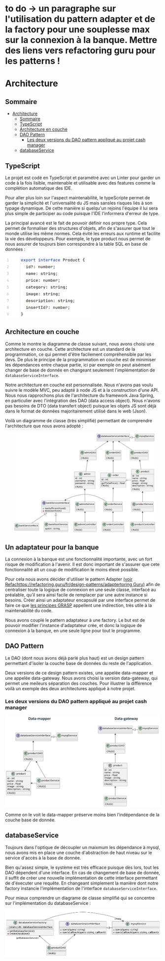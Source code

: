 # to do -> un paragraphe sur l'utilisation du pattern adapter et de la factory pour une souplesse max sur la connexion à la banque. Mettre des liens vers refactoring guru pour les patterns !

# Architecture

## Sommaire
<!-- TOC -->
* [Architecture](#architecture)
  * [Sommaire](#sommaire)
  * [TypeScript](#typescript)
  * [Architecture en couche](#architecture-en-couche)
  * [DAO Pattern](#dao-pattern)
    * [Les deux versions du DAO pattern appliqué au projet cash manager](#les-deux-versions-du-dao-pattern-appliqué-au-projet-cash-manager)
  * [databaseService](#databaseservice)
<!-- TOC -->

## TypeScript

Le projet est codé en TypeScript et paramétré avec un Linter pour garder un code à la fois lisible, maintenable et utilisable avec des features comme la complétion automatique des IDE.

Pour aller plus loin sur l'aspect maintenabilité, le typeScripte permet de garder la simplicité et l'universalité du JS mais sansles risques liés à son typage dynamique.
De cette manière si quelqu'un rejoins l'équipe il lui sera plus simple de participer au code puisque l'IDE l'informera d'erreur de type.

La principal avancé est le fait de pouvoir définir nos propre type. Cela permet de formaliser des structures d'objets, afin de s'assurer que tout le monde utilise les même normes. Cela évité les erreurs aux runtime et facilite la vie des développeurs.
Pour exemple, le type product nous permet de nous assurer de toujours bien correspondre à la table SQL en base de données :

![typage.png](img/typage.png)

## Architecture en couche

Comme le montre le diagramme de classe suivant, nous avons choisi une architecture en couche.
Cette architecture est un standard de la programmation, ce qui permet d'être facilement compréhensible par les devs.
De plus le principe de la programmation en couche est de minimiser les dépendances entre chaque partie, ici par exemple on peut aisément changer de base de donnée en changeant seulement l'implémentation de `databaseServiceInterface`.

Notre architecture en couche est personnalisée.
Nous n'avons pas voulu suivre le modèle MVC, peu adapté à node JS et à la construction d'une API.
Nous nous rapprochons plus de l'architecture du framework Java Spring, en particulier avec l'intégration des DAO (data access object).
Nous n'avons pas besoins de DTO (data transfert object) puisque les objets JS sont déjà dans le format de données majoritairement utilisé dans le web (Json).

Voilà un diagramme de classe (très simplifié) permettant de comprendre l'architecture que nous avons adopté : 

![classDiagram.png](img/uml/classDiagram.png)

## Un adaptateur pour la banque

La connexion à la banque est une fonctionnalité importante, avec un fort risque de modification à l'avenir.
Il est donc important de s'assurer que cete fonctionnalité ait un coup de modification le moins élevé possible.

Pour cela nous avons décider d'utiliser le pattern Adapter [(voir Refachttps://refactoring.guru/fr/design-patterns/adaptertoring Guru)](https://refactoring.guru/fr/design-patterns/adapter)
afin de centraliser toute la logique de connexion en une seule classe, interfacé au préalable, qu'il sera ainsi facile de remplacer par une autre instance si besoins.
Créer ainsi un adaptateur encapsulé par une interface permet de faire ce que [les principes GRASP](https://fr.wikipedia.org/wiki/GRASP_(programmation)#Indirection) appellent une indirection, très utile à la maintenabilité du code.

Nous avons couplé le pattern adaptateur à une factory.
Le but est de pouvoir modifier l'instance d'adaptateur crée, et donc la logique de connexion à la banque, en une seule ligne pour tout le programme.

## DAO Pattern

Le DAO (dont nous avons déjà parlé plus haut) est un design pattern permettant d'isoler la couche base de données du reste de l'application.


Deux versions de ce design pattern existes, une appelée data-mapper et une appelée data-gateway.
Nous avons choisi la version data-gateway, qui permet une meileurs séparation des couches.
Pour illustrer la différence voilà un exemple des deux architectures appliqué à notre projet.

### Les deux versions du DAO pattern appliqué au projet cash manager

![DAO-pattern-diagram.png](img/uml/DAO-pattern-diagram.png)

Comme on le voit le data-mapper préserve moins bien l'indépendance de la couche base de donnée.

## databaseService

Toujours dans l'optique de découpler un maixmum les dépendance à mysql, nous avons mis en place une couche d'abstraction de haut niveau sur le service d'accès à la base de donnée.

Bien qu'assez simple, le système est très efficace puisque dès lors, tout les DAO dépendent d'une interface.
En cas de changement de base de donnée, il suffit de créer une nouvelle implémentation de cette interface permettant de d'éxecuter une requête.
En changeant simplement la manière dont notre factory instancie l'implémentation de l'interface `databaseServiceInterface`.

Pour mieux comprendre un diagrame de classe simplifié qui se concentre sur l'implémentation du databaseService :

![databaseService.png](img/uml/databaseService.png)